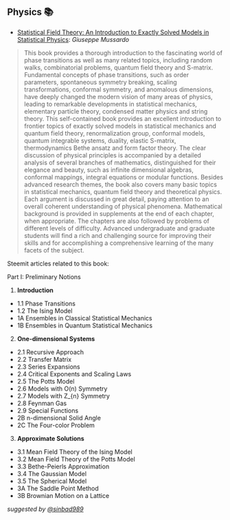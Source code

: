 ## Physics 📚 
- [Statistical Field Theory: An Introduction to Exactly Solved Models in Statistical Physics](https://github.com/valjen/book_collection/blob/master/Mathematics/A%20Gentle%20Introduction%20to%20the%20Art%20of%20Mathematics.pdf): *Giuseppe Mussardo*
> This book provides a thorough introduction to the fascinating world of phase transitions as well as many related topics, including random walks, combinatorial problems, quantum field theory and S-matrix. Fundamental concepts of phase transitions, such as order parameters, spontaneous symmetry breaking, scaling transformations, conformal symmetry, and anomalous dimensions, have deeply changed the modern vision of many areas of physics, leading to remarkable developments in statistical mechanics, elementary particle theory, condensed matter physics and string theory. This self-contained book provides an excellent introduction to frontier topics of exactly solved models in statistical mechanics and quantum field theory, renormalization group, conformal models, quantum integrable systems, duality, elastic S-matrix, thermodynamics Bethe ansatz and form factor theory. The clear discussion of physical principles is accompanied by a detailed analysis of several branches of mathematics, distinguished for their elegance and beauty, such as infinite dimensional algebras, conformal mappings, integral equations or modular functions. Besides advanced research themes, the book also covers many basic topics in statistical mechanics, quantum field theory and theoretical physics. Each argument is discussed in great detail, paying attention to an overall coherent understanding of physical phenomena. Mathematical background is provided in supplements at the end of each chapter, when appropriate. The chapters are also followed by problems of different levels of difficulty. Advanced undergraduate and graduate students will find a rich and challenging source for improving their skills and for accomplishing a comprehensive learning of the many facets of the subject.

Steemit articles related to this book:

Part I: Preliminary Notions

1. **Introduction**
- 1.1 Phase Transitions
- 1.2 The Ising Model
- 1A Ensembles in Classical Statistical Mechanics
- 1B Ensembles in Quantum Statistical Mechanics

2. **One-dimensional Systems**
- 2.1 Recursive Approach
- 2.2 Transfer Matrix
- 2.3 Series Expansions
- 2.4 Critical Exponents and Scaling Laws
- 2.5 The Potts Model
- 2.6 Models with O(n) Symmetry
- 2.7 Models with Z_{n} Symmetry
- 2.8 Feynman Gas
- 2.9 Special Functions
- 2B n-dimensional Solid Angle
- 2C The Four-color Problem

3. **Approximate Solutions**
- 3.1 Mean Field Theory of the Ising Model
- 3.2 Mean Field Theory of the Potts Model 
- 3.3 Bethe-Peierls Approximation
- 3.4 The Gaussian Model
- 3.5 The Spherical Model
- 3A The Saddle Point Method
- 3B Brownian Motion on a Lattice



*suggested by [@sinbad989](https://steemit.com/@sinbad989)*